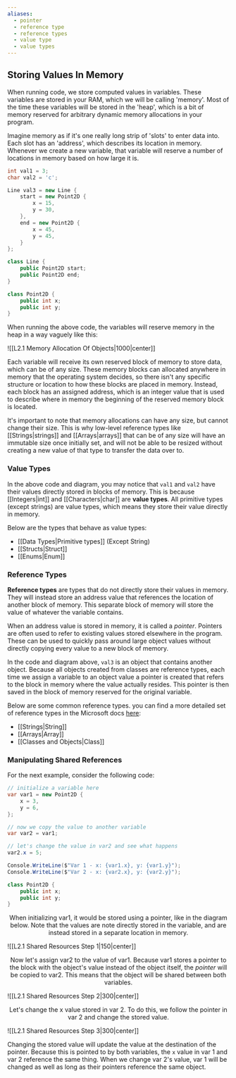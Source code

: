 ```yaml
---
aliases:
  - pointer
  - reference type
  - reference types
  - value type
  - value types
---
```

## Storing Values In Memory

When running code, we store computed values in variables. These variables are stored in your RAM, which we will be calling 'memory'. Most of the time these variables will be stored in the 'heap', which is a bit of memory reserved for arbitrary dynamic memory allocations in your program.

Imagine memory as if it's one really long strip of 'slots' to enter data into. Each slot has an 'address', which describes its location in memory. Whenever we create a new variable, that variable will reserve a number of locations in memory based on how large it is. 

```cs
int val1 = 3;
char val2 = 'c';

Line val3 = new Line {
	start = new Point2D {
		x = 15,
		y = 30,
	},
	end = new Point2D {
		x = 45,
		y = 45,
	}
};

class Line {
	public Point2D start;
	public Point2D end;
}

class Point2D {
	public int x;
	public int y;
}
```

When running the above code, the variables will reserve memory in the heap in a way vaguely like this:

![[L2.1 Memory Allocation Of Objects|1000|center]]

Each variable will receive its own reserved block of memory to store data, which can be of any size. These memory blocks can allocated anywhere in memory that the operating system decides, so there isn't any specific structure or location to how these blocks are placed in memory. Instead, each block has an assigned address, which is an integer value that is used to describe where in memory the beginning of the reserved memory block is located. 

It's important to note that memory allocations can have any size, but cannot change their size. This is why low-level reference types like [[Strings|strings]] and [[Arrays|arrays]] that can be of any size will have an immutable size once initially set, and will not be able to be resized without creating a new value of that type to transfer the data over to.

### Value Types

In the above code and diagram, you may notice that `val1` and `val2` have their values directly stored in blocks of memory. This is because [[Integers|int]] and [[Characters|char]] are **value types**. All primitive types (except strings) are value types, which means they store their value directly in memory. 

Below are the types that behave as value types:
- [[Data Types|Primitive types]] (Except String)
- [[Structs|Struct]]
- [[Enums|Enum]]

### Reference Types
**Reference types** are types that do not directly store their values in memory. They will instead store an address value that references the location of another block of memory. This separate block of memory will store the value of whatever the variable contains.

When an address value is stored in memory, it is called a *pointer*. Pointers are often used to refer to existing values stored elsewhere in the program. These can be used to quickly pass around large object values without directly copying every value to a new block of memory.

In the code and diagram above, `val3` is an object that contains another object. Because all objects created from classes are reference types, each time we assign a variable to an object value a pointer is created that refers to the block in memory where the value actually resides. This pointer is then saved in the block of memory reserved for the original variable.

Below are some common reference types. you can find a more detailed set of reference types in the Microsoft docs [here](https://learn.microsoft.com/en-us/dotnet/csharp/language-reference/keywords/reference-types):
- [[Strings|String]]
- [[Arrays|Array]]
- [[Classes and Objects|Class]]

### Manipulating Shared References

For the next example, consider the following code:

```cs
// initialize a variable here
var var1 = new Point2D {
    x = 3,
    y = 6,
};

// now we copy the value to another variable
var var2 = var1;

// let's change the value in var2 and see what happens
var2.x = 5;

Console.WriteLine($"Var 1 - x: {var1.x}, y: {var1.y}");
Console.WriteLine($"Var 2 - x: {var2.x}, y: {var2.y}");

class Point2D {
    public int x;
    public int y;
}
```

<center>When initializing var1, it would be stored using a pointer, like in the diagram below. Note that the values are note directly stored in the variable, and are instead stored in a separate location in memory.</center>

![[L2.1 Shared Resources Step 1|150|center]]

<center>Now let's assign var2 to the value of var1. Because var1 stores a pointer to the block with the object's value instead of the object itself, the <i>pointer</i> will be copied to var2. This means that the object will be shared between both variables.</center>

![[L2.1 Shared Resources Step 2|300|center]]

<center>Let's change the x value stored in var 2. To do this, we follow the pointer in var 2 and change the stored value.</center>

![[L2.1 Shared Resources Step 3|300|center]]

Changing the stored value will update the value at the destination of the pointer. Because this is pointed to by both variables, the `x` value in var 1 and var 2 reference the same thing. When we change var 2's value, var 1 will be changed as well as long as their pointers reference the same object.